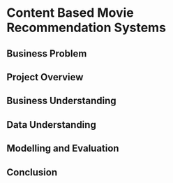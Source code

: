 # Content Based Movie Recommendation Systems

## Business Problem

## Project Overview

## Business Understanding

## Data Understanding

## Modelling and Evaluation

## Conclusion
